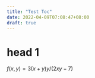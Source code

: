 ```yaml
---
title: "Test Toc"
date: 2022-04-09T07:08:47+08:00
draft: true
---
```


# head 1
$f(x,y)=3(x+y)y/(2xy-7)$
